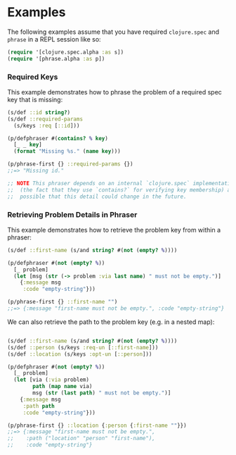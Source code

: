 # Examples
The following examples assume that you have required `clojure.spec` and `phrase` in a REPL session like so:
```Clojure
(require '[clojure.spec.alpha :as s])
(require '[phrase.alpha :as p])
```

### Required Keys
This example demonstrates how to phrase the problem of a required spec key that is missing:
```Clojure
(s/def ::id string?)
(s/def ::required-params
  (s/keys :req [::id]))

(p/defphraser #(contains? % key)
  [_ _ key]
  (format "Missing %s." (name key)))

(p/phrase-first {} ::required-params {})
;;=> "Missing id."

;; NOTE This phraser depends on an internal `clojure.spec` implementation detail
;;  (the fact that they use `contains?` for verifying key membership) and it is
;;  possible that this detail could change in the future.
```

### Retrieving Problem Details in Phraser
This example demonstrates how to retrieve the problem key from within a phraser:
```Clojure
(s/def ::first-name (s/and string? #(not (empty? %))))

(p/defphraser #(not (empty? %))
  [_ problem]
  (let [msg (str (-> problem :via last name) " must not be empty.")]
    {:message msg
     :code "empty-string"}))

(p/phrase-first {} ::first-name "")
;;=> {:message "first-name must not be empty.", :code "empty-string"}
```

We can also retrieve the path to the problem key (e.g. in a nested map):
```Clojure

(s/def ::first-name (s/and string? #(not (empty? %))))
(s/def ::person (s/keys :req-un [::first-name]))
(s/def ::location (s/keys :opt-un [::person]))

(p/defphraser #(not (empty? %))
  [_ problem]
  (let [via (:via problem)
        path (map name via)
        msg (str (last path) " must not be empty.")]
    {:message msg
     :path path
     :code "empty-string"}))

(p/phrase-first {} ::location {:person {:first-name ""}})
;;=> {:message "first-name must not be empty.",
;;    :path ("location" "person" "first-name"),
;;    :code "empty-string"}
```
